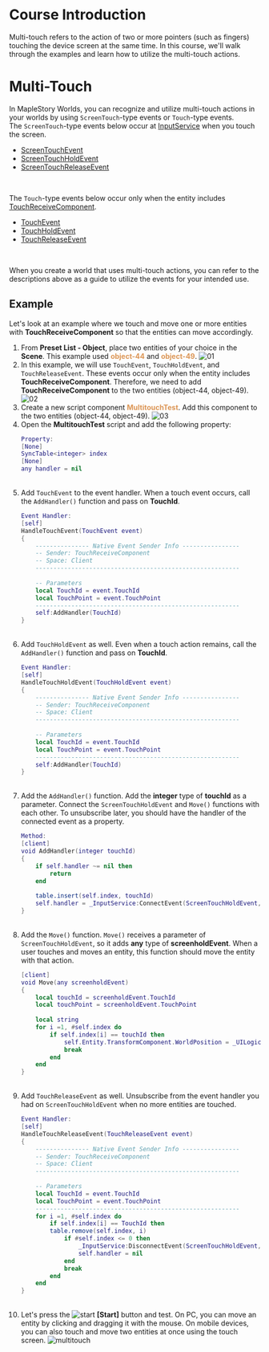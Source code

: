 # Course Introduction
Multi-touch refers to the action of two or more pointers (such as fingers) touching the device screen at the same time. In this course, we'll walk through the examples and learn how to utilize the multi-touch actions.

# Multi-Touch
In MapleStory Worlds, you can recognize and utilize multi-touch actions in your worlds by using `ScreenTouch`-type events or `Touch`-type events.
<br>
The `ScreenTouch`-type events below occur at [InputService](/apiReference/Services/InputService{"target":"_self"}) when you touch the screen.
* [ScreenTouchEvent](/apiReference/Events/ScreenTouchEvent{"target":"_self"})
* [ScreenTouchHoldEvent](/apiReference/Events/ScreenTouchHoldEvent{"target":"_self"})
* [ScreenTouchReleaseEvent](/apiReference/Events/ScreenTouchReleaseEvent{"target":"_self"})
<br>

The `Touch`-type events below occur only when the entity includes [TouchReceiveComponent](/apiReference/Components/TouchReceiveComponent{"target":"_self"}).
* [TouchEvent](/apiReference/Events/TouchEvent{"target":"_self"})
* [TouchHoldEvent](/apiReference/Events/TouchHoldEvent{"target":"_self"})
* [TouchReleaseEvent](/apiReference/Events/TouchReleaseEvent{"target":"_self"})
<br>

When you create a world that uses multi-touch actions, you can refer to the descriptions above as a guide to utilize the events for your intended use.

## Example
Let's look at an example where we touch and move one or more entities with **TouchReceiveComponent** so that the entities can move accordingly.

1. From **Preset List - Object**, place two entities of your choice in the **Scene**. This example used <span style="color: #dc9656">**object-44**</span> and <span style="color: #dc9656">**object-49**</span>.
    ![01](https://mod-file.dn.nexoncdn.co.kr/bbs/1684290735891fcf50ce912fe48cf8999f06b6f04c0b8.png "01")
    <br>
2. In this example, we will use `TouchEvent`, `TouchHoldEvent`, and `TouchReleaseEvent`. These events occur only when the entity includes **TouchReceiveComponent**. 
    Therefore, we need to add **TouchReceiveComponent** to the two entities (object-44, object-49).
    ![02](https://mod-file.dn.nexoncdn.co.kr/bbs/1684300809932fceceea870bf4bdf8b179f481124f4f8.png "02")
    <br>
3. Create a new script component <span style="color: #dc9656">**MultitouchTest**</span>.
    Add this component to the two entities (object-44, object-49).
    ![03](https://mod-file.dn.nexoncdn.co.kr/bbs/16843009914475f72fc6fb811406eac45f2d96ac8d237.png "03")
    <br>
4. Open the **MultitouchTest** script and add the following property:
    ```lua
    Property:
    [None]
    SyncTable<integer> index
    [None]
    any handler = nil
    ```
    <br>
5. Add `TouchEvent` to the event handler.
    When a touch event occurs, call the `AddHandler()` function and pass on **TouchId**.
    ```lua
    Event Handler:
    [self]
    HandleTouchEvent(TouchEvent event)
    {
        --------------- Native Event Sender Info ----------------
        -- Sender: TouchReceiveComponent
        -- Space: Client
        ---------------------------------------------------------
         
        -- Parameters
        local TouchId = event.TouchId
        local TouchPoint = event.TouchPoint
        ---------------------------------------------------------
        self:AddHandler(TouchId)
    }
    ```
    <br>
6. Add `TouchHoldEvent` as well.
    Even when a touch action remains, call the `AddHandler()` function and pass on **TouchId**.
    ```lua
    Event Handler:
    [self]
    HandleTouchHoldEvent(TouchHoldEvent event)
    {
        --------------- Native Event Sender Info ----------------
        -- Sender: TouchReceiveComponent
        -- Space: Client
        ---------------------------------------------------------
         
        -- Parameters
        local TouchId = event.TouchId
        local TouchPoint = event.TouchPoint
        ---------------------------------------------------------
        self:AddHandler(TouchId)
    }
    ```
    <br>
7.  Add the `AddHandler()` function.
    Add the **integer** type of **touchId** as a parameter.
    Connect the `ScreenTouchHoldEvent` and `Move()` functions with each other.
    To unsubscribe later, you should have the handler of the connected event as a property.
    ```lua
    Method:
    [client]
    void AddHandler(integer touchId)
    {
        if self.handler ~= nil then
            return
        end
         
        table.insert(self.index, touchId)
        self.handler = _InputService:ConnectEvent(ScreenTouchHoldEvent, self.Move)
    }
    ```
    <br>
8. Add the `Move()` function.
    `Move()` receives a parameter of `ScreenTouchHoldEvent`, so it adds **any** type of **screenholdEvent**.
    When a user touches and moves an entity, this function should move the entity with that action.
    ```lua
    [client]
    void Move(any screenholdEvent)
    {
        local touchId = screenholdEvent.TouchId
        local touchPoint = screenholdEvent.TouchPoint
         
        local string
        for i =1, #self.index do
            if self.index[i] == touchId then
                self.Entity.TransformComponent.WorldPosition = _UILogic:ScreenToWorldPosition(touchPoint):ToVector3()
                break
            end
        end
    }
    ```
    <br>
9. Add `TouchReleaseEvent` as well.
    Unsubscribe from the event handler you had on `ScreenTouchHoldEvent` when no more entities are touched.
    ```lua
    Event Handler:
    [self]
    HandleTouchReleaseEvent(TouchReleaseEvent event)
    {
        --------------- Native Event Sender Info ----------------
        -- Sender: TouchReceiveComponent
        -- Space: Client
        ---------------------------------------------------------
         
        -- Parameters
        local TouchId = event.TouchId
        local TouchPoint = event.TouchPoint
        ---------------------------------------------------------
        for i =1, #self.index do
            if self.index[i] == TouchId then
            table.remove(self.index, i)
                if #self.index <= 0 then
                    _InputService:DisconnectEvent(ScreenTouchHoldEvent, self.handler)
                    self.handler = nil
                end
                break
            end
        end
    }
    ```
    <br>
10. Let's press the ![start](https://mod-file.dn.nexoncdn.co.kr/storage/icons/tool/icon_play.png "start") **[Start]** button and test.
On PC, you can move an entity by clicking and dragging it with the mouse.
On mobile devices, you can also touch and move two entities at once using the touch screen.
![multitouch](https://mod-file.dn.nexoncdn.co.kr/bbs/16843006146740a5849ed9f2b4aae9ef3d48af36b18d5.gif "multitouch")